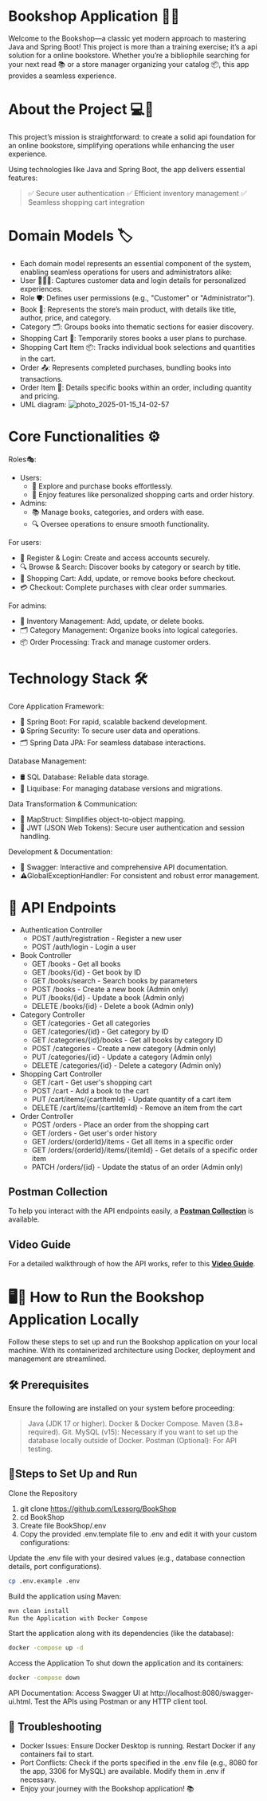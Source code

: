 
# Bookshop Application 📘✨

Welcome to the Bookshop—a classic yet modern approach to mastering Java and Spring Boot!
This project is more than a training exercise; it’s a api solution for a online bookstore.
Whether you’re a bibliophile searching for your next read 📚 or a store manager organizing your catalog 📦, this app provides a seamless experience.

# About the Project 💻📖

This project’s mission is straightforward: to create a solid api foundation for an online bookstore,
simplifying operations while enhancing the user experience.

Using technologies like Java and Spring Boot, the app delivers essential features:
>✅ Secure user authentication
>✅ Efficient inventory management
>✅ Seamless shopping cart integration

# Domain Models 🏷️
- Each domain model represents an essential component of the system, enabling seamless operations for users and administrators alike:
- User 🧑‍🤝‍🧑: Captures customer data and login details for personalized experiences.
- Role 🛡️: Defines user permissions (e.g., "Customer" or "Administrator").
- Book 📖: Represents the store’s main product, with details like title, author, price, and category.
- Category 🗂️: Groups books into thematic sections for easier discovery.
- Shopping Cart 🛒: Temporarily stores books a user plans to purchase.
- Shopping Cart Item 📦: Tracks individual book selections and quantities in the cart.
- Order 📤: Represents completed purchases, bundling books into transactions.
- Order Item 📝: Details specific books within an order, including quantity and pricing.
- UML diagram:
![photo_2025-01-15_14-02-57](https://github.com/user-attachments/assets/8ae194ed-fce0-426d-9e1c-850b59096d72)
# Core Functionalities ⚙️
Roles🎭:
- Users:
	- 🛒 Explore and purchase books effortlessly.
	- 📜 Enjoy features like personalized shopping carts and order history.
- Admins:
	- 📚 Manage books, categories, and orders with ease.
	-  🔍 Oversee operations to ensure smooth functionality.

For users: 
- 🔑 Register & Login: Create and access accounts securely.
- 🔍 Browse & Search: Discover books by category or search by title.
- 🛒 Shopping Cart: Add, update, or remove books before checkout.
- 💳 Checkout: Complete purchases with clear order summaries.

For admins:
- 📖 Inventory Management: Add, update, or delete books.
- 🗂️ Category Management: Organize books into logical categories.
- 📦 Order Processing: Track and manage customer orders.

# Technology Stack 🛠️
Core Application Framework:
- 🌱 Spring Boot: For rapid, scalable backend development.
- 🔒 Spring Security: To secure user data and operations.
- 🗂️ Spring Data JPA: For seamless database interactions.

Database Management:
- 🛢️ SQL Database: Reliable data storage.
- 🔄 Liquibase: For managing database versions and migrations.

Data Transformation & Communication:
- 🚀 MapStruct: Simplifies object-to-object mapping.
- 🔑 JWT (JSON Web Tokens): Secure user authentication and session handling.

Development & Documentation:
- 📜 Swagger: Interactive and comprehensive API documentation.
-  ⚠GlobalExceptionHandler: For consistent and robust error management.

# 📝 API Endpoints
- Authentication Controller
	- POST /auth/registration - Register a new user
	- POST /auth/login - Login a user
- Book Controller
	- GET /books - Get all books
	- GET /books/{id} - Get book by ID
	- GET /books/search - Search books by parameters
	- POST /books - Create a new book (Admin only)
	- PUT /books/{id} - Update a book (Admin only)
	- DELETE /books/{id} - Delete a book (Admin only)
- Category Controller
	- GET /categories - Get all categories
	- GET /categories/{id} - Get category by ID
	- GET /categories/{id}/books - Get all books by category ID
	- POST /categories - Create a new category (Admin only)
	- PUT /categories/{id} - Update a category (Admin only)
	- DELETE /categories/{id} - Delete a category (Admin only)
- Shopping Cart Controller
	- GET /cart - Get user's shopping cart
	- POST /cart - Add a book to the cart
	- PUT /cart/items/{cartItemId} - Update quantity of a cart item
	- DELETE /cart/items/{cartItemId} - Remove an item from the cart
- Order Controller
	- POST /orders - Place an order from the shopping cart
	- GET /orders - Get user's order history
	- GET /orders/{orderId}/items - Get all items in a specific order
	- GET /orders/{orderId}/items/{itemId} - Get details of a specific order item
	- PATCH /orders/{id} - Update the status of an order (Admin only)

## Postman Collection

To help you interact with the API endpoints easily, a [**Postman Collection**](https://lll555-8521.postman.co/workspace/LLL-Workspace~db36debb-724e-4965-8f5f-5bad78fb42cf/collection/39194239-1e0f45b3-3e90-420d-9b3f-bf34aaa97e92?action=share&creator=39194239&active-environment=39194239-5710a84a-a04c-4c22-9142-e8b091576b0b) is available.

## Video Guide

For a detailed walkthrough of how the API works, refer to this [**Video Guide**](https://colya-reznick.wistia.com/medias/w6x6tcavoh).

# 🖥️🐳 How to Run the Bookshop Application Locally
Follow these steps to set up and run the Bookshop application on your local machine. With its containerized architecture using Docker, deployment and management are streamlined.

## 🛠️ Prerequisites
Ensure the following are installed on your system before proceeding:

>Java (JDK 17 or higher).
Docker & Docker Compose.
Maven (3.8+ required).
Git.
MySQL (v15): Necessary if you want to set up the database locally outside of Docker.
Postman (Optional): For API testing.

## 🏃Steps to Set Up and Run
Clone the Repository
1. git clone https://github.com/Lessorg/BookShop
2. cd BookShop  
3. Create file BookShop/.env 
5. Copy the provided .env.template file to .env and edit it with your custom configurations:

Update the .env file with your desired values (e.g., database connection details, port configurations).
```sh
cp .env.example .env  
```
Build the application using Maven:
```sh
mvn clean install  
Run the Application with Docker Compose
```
Start the application along with its dependencies (like the database):
```sh
docker -compose up -d  
```
Access the Application
To shut down the application and its containers:
```sh
docker -compose down  
```
API Documentation: Access Swagger UI at http://localhost:8080/swagger-ui.html.
Test the APIs using Postman or any HTTP client tool.

## 📜 Troubleshooting
- Docker Issues: Ensure Docker Desktop is running. Restart Docker if any containers fail to start.
- Port Conflicts: Check if the ports specified in the .env file (e.g., 8080 for the app, 3306 for MySQL) are available. Modify them in .env if necessary.
- Enjoy your journey with the Bookshop application! 📚


